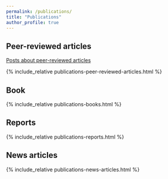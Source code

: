 ```yaml
---
permalink: /publications/
title: "Publications"
author_profile: true
---
```


## Peer-reviewed articles

[Posts about peer-reviewed articles](../categories/#peer-reviewed-articles)

{% include_relative publications-peer-reviewed-articles.html %}


## Book

{% include_relative publications-books.html %}

## Reports

{% include_relative publications-reports.html %}

## News articles

{% include_relative publications-news-articles.html %}



